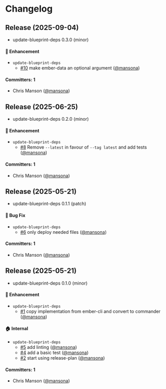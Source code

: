 # Changelog

## Release (2025-09-04)

* update-blueprint-deps 0.3.0 (minor)

#### :rocket: Enhancement
* `update-blueprint-deps`
  * [#10](https://github.com/ember-cli/update-blueprint-deps/pull/10) make ember-data an optional argument ([@mansona](https://github.com/mansona))

#### Committers: 1
- Chris Manson ([@mansona](https://github.com/mansona))

## Release (2025-06-25)

* update-blueprint-deps 0.2.0 (minor)

#### :rocket: Enhancement
* `update-blueprint-deps`
  * [#8](https://github.com/ember-cli/update-blueprint-deps/pull/8) Remove `--latest` in favour of `--tag latest` and add tests ([@mansona](https://github.com/mansona))

#### Committers: 1
- Chris Manson ([@mansona](https://github.com/mansona))

## Release (2025-05-21)

* update-blueprint-deps 0.1.1 (patch)

#### :bug: Bug Fix
* `update-blueprint-deps`
  * [#6](https://github.com/ember-cli/update-blueprint-deps/pull/6) only deploy needed files ([@mansona](https://github.com/mansona))

#### Committers: 1
- Chris Manson ([@mansona](https://github.com/mansona))

## Release (2025-05-21)

* update-blueprint-deps 0.1.0 (minor)

#### :rocket: Enhancement
* `update-blueprint-deps`
  * [#1](https://github.com/ember-cli/update-blueprint-deps/pull/1) copy implementation from ember-cli and convert to commander ([@mansona](https://github.com/mansona))

#### :house: Internal
* `update-blueprint-deps`
  * [#5](https://github.com/ember-cli/update-blueprint-deps/pull/5) add linting ([@mansona](https://github.com/mansona))
  * [#4](https://github.com/ember-cli/update-blueprint-deps/pull/4) add a basic test ([@mansona](https://github.com/mansona))
  * [#2](https://github.com/ember-cli/update-blueprint-deps/pull/2) start using release-plan ([@mansona](https://github.com/mansona))

#### Committers: 1
- Chris Manson ([@mansona](https://github.com/mansona))
